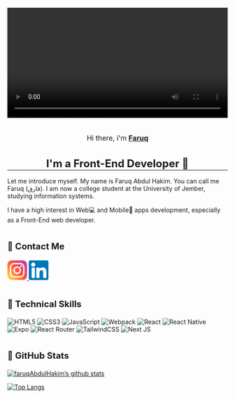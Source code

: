 <style>
  h2 {
    margin: 40px 0 20px 0;
    font-size: 20px;
  }
</style>

<video src="./assets/banner.mp4" width="100%" autoplay controls></video><br/><br/>

<p style="text-align:center; font-size: 16px"> Hi there, i'm <strong style="text-decoration: underline">Faruq</strong> </p>
<h1 style="text-align:center; font-size: 24px; font-weight: bolder; border-bottom: 1px solid"> I'm a Front-End Developer 👋</h1>

<p>
Let me introduce myself. My name is Faruq Abdul Hakim. You can call me Faruq (فارق). I am now a college student at the University of Jember, studying information systems.

I have a high interest in Web💻 and Mobile📱 apps development, especially as a Front-End web developer.

</p>

<h2>🤝 Contact Me</h2>
<a href="https://www.instagram.com/faruq_a.h/" rel="noopener noreferrer">
<img src="./assets/instagram.svg" width="45px"/>
</a>
<a href="https://www.linkedin.com/in/faruq-abdul-hakim-1aa6231bb/" rel="noopener noreferrer">
<img src="./assets/linkedin.svg" width="45px"/>
</a>

<h2>💼 Technical Skills</h2>

![HTML5](https://img.shields.io/badge/html5-%23E34F26.svg?style=for-the-badge&logo=html5&logoColor=white)
![CSS3](https://img.shields.io/badge/css3-%231572B6.svg?style=for-the-badge&logo=css3&logoColor=white)
![JavaScript](https://img.shields.io/badge/javascript-%23323330.svg?style=for-the-badge&logo=javascript&logoColor=%23F7DF1E)
![Webpack](https://img.shields.io/badge/webpack-%238DD6F9.svg?style=for-the-badge&logo=webpack&logoColor=black)
![React](https://img.shields.io/badge/react-%2320232a.svg?style=for-the-badge&logo=react&logoColor=%2361DAFB)
![React Native](https://img.shields.io/badge/react_native-%2320232a.svg?style=for-the-badge&logo=react&logoColor=%2361DAFB)
![Expo](https://img.shields.io/badge/expo-1C1E24?style=for-the-badge&logo=expo&logoColor=#D04A37)
![React Router](https://img.shields.io/badge/React_Router-CA4245?style=for-the-badge&logo=react-router&logoColor=white)
![TailwindCSS](https://img.shields.io/badge/tailwindcss-%2338B2AC.svg?style=for-the-badge&logo=tailwind-css&logoColor=white)
![Next JS](https://img.shields.io/badge/Next-black?style=for-the-badge&logo=next.js&logoColor=white)

<h2>📝 GitHub Stats</h2>

[![faruqAbdulHakim’s github stats](https://github-readme-stats.vercel.app/api?username=faruqAbdulHakim&show_icons=true)](https://github.com/faruqAbdulHakim)

[![Top Langs](https://github-readme-stats.vercel.app/api/top-langs/?username=faruqAbdulHakim&layout=compact)](https://github.com/faruqAbdulHakim)

<!--
**faruqAbdulHakim/faruqAbdulHakim** is a ✨ _special_ ✨ repository because its `README.md` (this file) appears on your GitHub profile.

Here are some ideas to get you started:

- 🔭 I’m currently working on ...
- 🌱 I’m currently learning ...
- 👯 I’m looking to collaborate on ...
- 🤔 I’m looking for help with ...
- 💬 Ask me about ...
- 📫 How to reach me: ...
- 😄 Pronouns: ...
- ⚡ Fun fact: ...
-->
